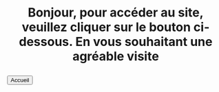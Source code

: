 <h1>
<p align="center"> Bonjour, pour accéder au site, veuillez cliquer sur le bouton ci-dessous. En vous souhaitant une agréable visite </p>
</h1>
<a href = "html/index.html"> <button> Accueil </button> </a>
